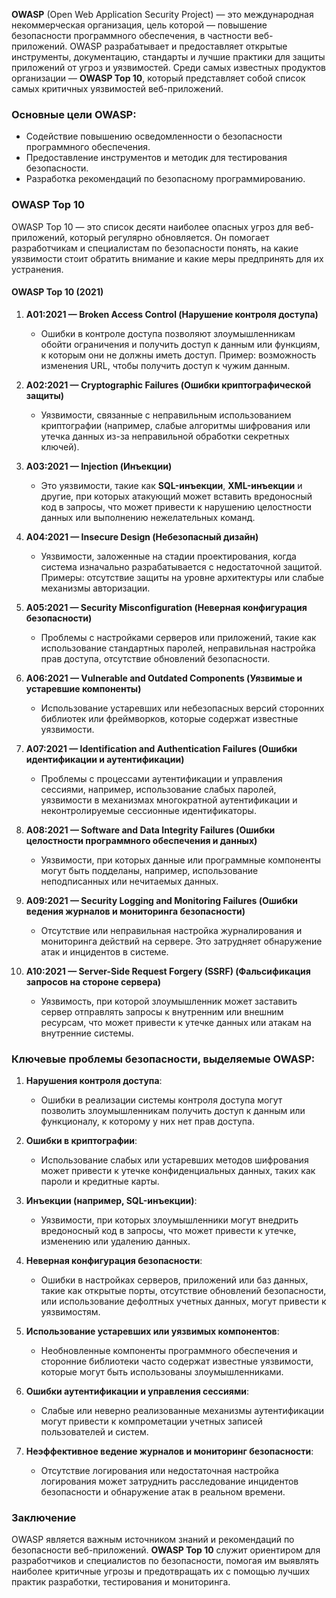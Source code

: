 **OWASP** (Open Web Application Security Project) — это международная некоммерческая организация, цель которой — повышение безопасности программного обеспечения, в частности веб-приложений. OWASP разрабатывает и предоставляет открытые инструменты, документацию, стандарты и лучшие практики для защиты приложений от угроз и уязвимостей. Среди самых известных продуктов организации — **OWASP Top 10**, который представляет собой список самых критичных уязвимостей веб-приложений.

### Основные цели OWASP:
- Содействие повышению осведомленности о безопасности программного обеспечения.
- Предоставление инструментов и методик для тестирования безопасности.
- Разработка рекомендаций по безопасному программированию.

### OWASP Top 10

OWASP Top 10 — это список десяти наиболее опасных угроз для веб-приложений, который регулярно обновляется. Он помогает разработчикам и специалистам по безопасности понять, на какие уязвимости стоит обратить внимание и какие меры предпринять для их устранения.

#### OWASP Top 10 (2021)

1. **A01:2021 — Broken Access Control (Нарушение контроля доступа)**
   - Ошибки в контроле доступа позволяют злоумышленникам обойти ограничения и получить доступ к данным или функциям, к которым они не должны иметь доступ. Пример: возможность изменения URL, чтобы получить доступ к чужим данным.

2. **A02:2021 — Cryptographic Failures (Ошибки криптографической защиты)**
   - Уязвимости, связанные с неправильным использованием криптографии (например, слабые алгоритмы шифрования или утечка данных из-за неправильной обработки секретных ключей).

3. **A03:2021 — Injection (Инъекции)**
   - Это уязвимости, такие как **SQL-инъекции**, **XML-инъекции** и другие, при которых атакующий может вставить вредоносный код в запросы, что может привести к нарушению целостности данных или выполнению нежелательных команд.

4. **A04:2021 — Insecure Design (Небезопасный дизайн)**
   - Уязвимости, заложенные на стадии проектирования, когда система изначально разрабатывается с недостаточной защитой. Примеры: отсутствие защиты на уровне архитектуры или слабые механизмы авторизации.

5. **A05:2021 — Security Misconfiguration (Неверная конфигурация безопасности)**
   - Проблемы с настройками серверов или приложений, такие как использование стандартных паролей, неправильная настройка прав доступа, отсутствие обновлений безопасности.

6. **A06:2021 — Vulnerable and Outdated Components (Уязвимые и устаревшие компоненты)**
   - Использование устаревших или небезопасных версий сторонних библиотек или фреймворков, которые содержат известные уязвимости.

7. **A07:2021 — Identification and Authentication Failures (Ошибки идентификации и аутентификации)**
   - Проблемы с процессами аутентификации и управления сессиями, например, использование слабых паролей, уязвимости в механизмах многократной аутентификации и неконтролируемые сессионные идентификаторы.

8. **A08:2021 — Software and Data Integrity Failures (Ошибки целостности программного обеспечения и данных)**
   - Уязвимости, при которых данные или программные компоненты могут быть подделаны, например, использование неподписанных или нечитаемых данных.

9. **A09:2021 — Security Logging and Monitoring Failures (Ошибки ведения журналов и мониторинга безопасности)**
   - Отсутствие или неправильная настройка журналирования и мониторинга действий на сервере. Это затрудняет обнаружение атак и инцидентов в системе.

10. **A10:2021 — Server-Side Request Forgery (SSRF) (Фальсификация запросов на стороне сервера)**
    - Уязвимость, при которой злоумышленник может заставить сервер отправлять запросы к внутренним или внешним ресурсам, что может привести к утечке данных или атакам на внутренние системы.

### Ключевые проблемы безопасности, выделяемые OWASP:

1. **Нарушения контроля доступа**:
   - Ошибки в реализации системы контроля доступа могут позволить злоумышленникам получить доступ к данным или функционалу, к которому у них нет прав доступа.

2. **Ошибки в криптографии**:
   - Использование слабых или устаревших методов шифрования может привести к утечке конфиденциальных данных, таких как пароли и кредитные карты.

3. **Инъекции (например, SQL-инъекции)**:
   - Уязвимости, при которых злоумышленники могут внедрить вредоносный код в запросы, что может привести к утечке, изменению или удалению данных.

4. **Неверная конфигурация безопасности**:
   - Ошибки в настройках серверов, приложений или баз данных, такие как открытые порты, отсутствие обновлений безопасности, или использование дефолтных учетных данных, могут привести к уязвимостям.

5. **Использование устаревших или уязвимых компонентов**:
   - Необновленные компоненты программного обеспечения и сторонние библиотеки часто содержат известные уязвимости, которые могут быть использованы злоумышленниками.

6. **Ошибки аутентификации и управления сессиями**:
   - Слабые или неверно реализованные механизмы аутентификации могут привести к компрометации учетных записей пользователей и систем.

7. **Неэффективное ведение журналов и мониторинг безопасности**:
   - Отсутствие логирования или недостаточная настройка логирования может затруднить расследование инцидентов безопасности и обнаружение атак в реальном времени.

### Заключение

OWASP является важным источником знаний и рекомендаций по безопасности веб-приложений. **OWASP Top 10** служит ориентиром для разработчиков и специалистов по безопасности, помогая им выявлять наиболее критичные угрозы и предотвращать их с помощью лучших практик разработки, тестирования и мониторинга.